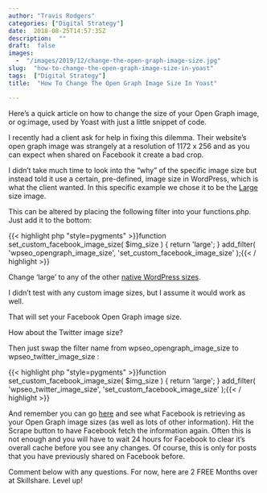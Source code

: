 ```yaml
---
author: "Travis Rodgers"
categories: ["Digital Strategy"]
date:  2018-08-25T14:57:35Z
description:  ""
draft:  false
images: 
  -  "/images/2019/12/change-the-open-graph-image-size.jpg"
slug:  "how-to-change-the-open-graph-image-size-in-yoast"
tags:  ["Digital Strategy"]
title:  "How To Change The Open Graph Image Size In Yoast"

---
```


<p>Here&#8217;s a quick article on how to change the size of your Open Graph image, or og:image, used by Yoast with just a little snippet of code.</p>
<p>I recently had a client ask for help in fixing this dilemma. Their website&#8217;s open graph image was strangely at a resolution of 1172 x 256 and as you can expect when shared on Facebook it create a bad crop.</p>
<p>I didn&#8217;t take much time to look into the &#8220;why&#8221; of the specific image size but instead told it use a certain, pre-defined, image size in WordPress, which is what the client wanted. In this specific example we chose it to be the <a href="https://codex.wordpress.org/Post_Thumbnails" target="_blank" rel="noopener">Large</a> size image.</p>
<p>This can be altered by placing the following filter into your functions.php. Just add it to the bottom:</p>
{{< highlight php "style=pygments" >}}function set_custom_facebook_image_size( $img_size ) {
    return 'large';
}
add_filter( 'wpseo_opengraph_image_size', 'set_custom_facebook_image_size' );{{< / highlight >}}
<p>Change &#8216;large&#8217; to any of the other <a href="https://codex.wordpress.org/Post_Thumbnails" target="_blank" rel="noopener">native WordPress sizes</a>.</p>
<p>I didn&#8217;t test with any custom image sizes, but I assume it would work as well.</p>
<p>That will set your Facebook Open Graph image size.</p>
<p>How about the Twitter image size?</p>
<p>Then just swap the filter name from wpseo_opengraph_image_size to wpseo_twitter_image_size :</p>
{{< highlight php "style=pygments" >}}function set_custom_facebook_image_size( $img_size ) {
    return 'large';
}
add_filter( 'wpseo_twitter_image_size', 'set_custom_facebook_image_size' );{{< / highlight >}}
<p>And remember you can go <a href="https://developers.facebook.com/tools/debug/sharing/" target="_blank" rel="noopener">here</a> and see what Facebook is retrieving as your Open Graph image sizes (as well as lots of other information). Hit the Scrape button to have Facebook fetch the information again. Often this is not enough and you will have to wait 24 hours for Facebook to clear it&#8217;s overall cache before you see any changes. Of course, this is only for posts that you have previously shared on Facebook before.</p>
<p>Comment below with any questions. For now, here are 2 FREE Months over at Skillshare. Level up!</p>



